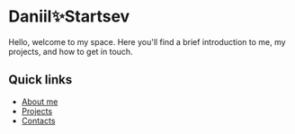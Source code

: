 # Daniil✨Startsev


Hello, welcome to my space. Here you'll find a brief introduction to me, my projects, and how to get in touch.


## Quick links
- [About me](about.md)
- [Projects](projects.md)
- [Contacts](contacts.md)